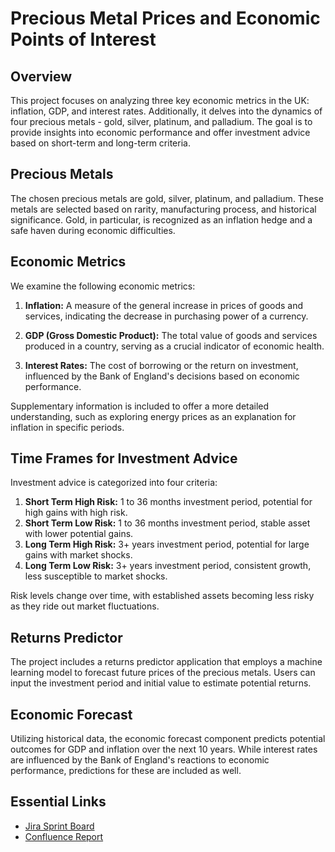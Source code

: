 # Precious Metal Prices and Economic Points of Interest 

## Overview

This project focuses on analyzing three key economic metrics in the UK: inflation, GDP, and interest rates. Additionally, it delves into the dynamics of four precious metals - gold, silver, platinum, and palladium. The goal is to provide insights into economic performance and offer investment advice based on short-term and long-term criteria.

## Precious Metals

The chosen precious metals are gold, silver, platinum, and palladium. These metals are selected based on rarity, manufacturing process, and historical significance. Gold, in particular, is recognized as an inflation hedge and a safe haven during economic difficulties.

## Economic Metrics

We examine the following economic metrics:

1. **Inflation:** A measure of the general increase in prices of goods and services, indicating the decrease in purchasing power of a currency.

2. **GDP (Gross Domestic Product):** The total value of goods and services produced in a country, serving as a crucial indicator of economic health.

3. **Interest Rates:** The cost of borrowing or the return on investment, influenced by the Bank of England's decisions based on economic performance.

Supplementary information is included to offer a more detailed understanding, such as exploring energy prices as an explanation for inflation in specific periods.

## Time Frames for Investment Advice

Investment advice is categorized into four criteria:

1. **Short Term High Risk:** 1 to 36 months investment period, potential for high gains with high risk.
2. **Short Term Low Risk:** 1 to 36 months investment period, stable asset with lower potential gains.
3. **Long Term High Risk:** 3+ years investment period, potential for large gains with market shocks.
4. **Long Term Low Risk:** 3+ years investment period, consistent growth, less susceptible to market shocks.

Risk levels change over time, with established assets becoming less risky as they ride out market fluctuations.

## Returns Predictor

The project includes a returns predictor application that employs a machine learning model to forecast future prices of the precious metals. Users can input the investment period and initial value to estimate potential returns.

## Economic Forecast

Utilizing historical data, the economic forecast component predicts potential outcomes for GDP and inflation over the next 10 years. While interest rates are influenced by the Bank of England's reactions to economic performance, predictions for these are included as well.


## Essential Links

- [Jira Sprint Board](<https://albanybeckworldwide.atlassian.net/jira/software/projects/TM/boards/10>)
- [Confluence Report](<https://albanybeckworldwide.atlassian.net/wiki/external/NmQxMTcxMmQ3Y2UxNDlkMGEzYTk1NTI5Mzk0OTk4NTc>)
